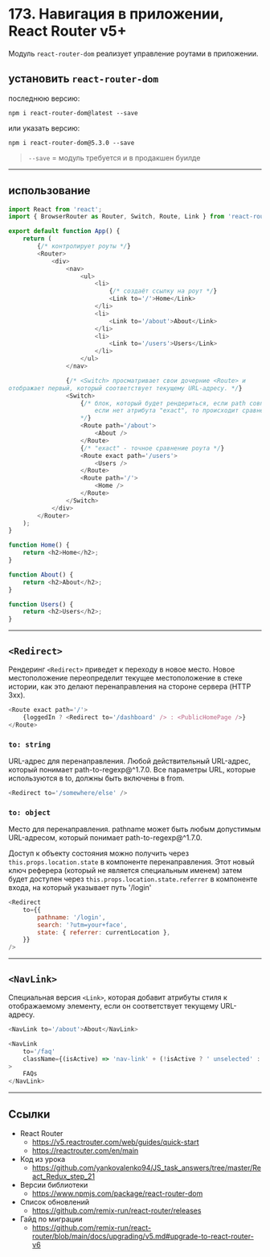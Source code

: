 # 173. Навигация в приложении, React Router v5+

Модуль `react-router-dom` реализует управление роутами в приложении.

## установить `react-router-dom`

последнюю версию:

    npm i react-router-dom@latest --save

или указать версию:

    npm i react-router-dom@5.3.0 --save

> `--save` = модуль требуется и в продакшен буилде

---

## использование

```javascript
import React from 'react';
import { BrowserRouter as Router, Switch, Route, Link } from 'react-router-dom';

export default function App() {
	return (
		{/* контролирует роуты */}
		<Router>
			<div>
				<nav>
					<ul>
						<li>
							{/* создаёт ссылку на роут */}
							<Link to='/'>Home</Link>
						</li>
						<li>
							<Link to='/about'>About</Link>
						</li>
						<li>
							<Link to='/users'>Users</Link>
						</li>
					</ul>
				</nav>

				{/* <Switch> просматривает свои дочерние <Route> и
отображает первый, который соответствует текущему URL-адресу. */}
				<Switch>
					{/* блок, который будет рендериться, если path совпадает с роутом url-адреса.
						если нет атрибута "exact", то происходит сравнение по начальному фрагменту роута. то есть для линка "/ab", если роут "/ab" прописан ниже "/about", то вызовется "/about"
					*/}
					<Route path='/about'>
						<About />
					</Route>
					{/* "exact" - точное сравнение роута */}
					<Route exact path='/users'>
						<Users />
					</Route>
					<Route path='/'>
						<Home />
					</Route>
				</Switch>
			</div>
		</Router>
	);
}

function Home() {
	return <h2>Home</h2>;
}

function About() {
	return <h2>About</h2>;
}

function Users() {
	return <h2>Users</h2>;
}
```

---

## `<Redirect>`

Рендеринг `<Redirect>` приведет к переходу в новое место. Новое местоположение переопределит текущее местоположение в стеке истории, как это делают перенаправления на стороне сервера (HTTP 3xx).

```javascript
<Route exact path='/'>
	{loggedIn ? <Redirect to='/dashboard' /> : <PublicHomePage />}
</Route>
```

### `to: string`

URL-адрес для перенаправления. Любой действительный URL-адрес, который понимает path-to-regexp@^1.7.0. Все параметры URL, которые используются в to, должны быть включены в from.

```javascript
<Redirect to='/somewhere/else' />
```

### `to: object`

Место для перенаправления. pathname может быть любым допустимым URL-адресом, который понимает path-to-regexp@^1.7.0.

Доступ к объекту состояния можно получить через `this.props.location.state` в компоненте перенаправления. Этот новый ключ реферера (который не является специальным именем) затем будет доступен через `this.props.location.state.referrer` в компоненте входа, на который указывает путь '/login'

```javascript
<Redirect
	to={{
		pathname: '/login',
		search: '?utm=your+face',
		state: { referrer: currentLocation },
	}}
/>
```

---

## `<NavLink>`

Специальная версия `<Link>`, которая добавит атрибуты стиля к отображаемому элементу, если он соответствует текущему URL-адресу.

```javascript
<NavLink to='/about'>About</NavLink>
```

```javascript
<NavLink
	to='/faq'
	className={(isActive) => 'nav-link' + (!isActive ? ' unselected' : '')}
>
	FAQs
</NavLink>
```

---

## Ссылки

- React Router
  - https://v5.reactrouter.com/web/guides/quick-start
  - https://reactrouter.com/en/main
- Код из урока
  - https://github.com/yankovalenko94/JS_task_answers/tree/master/React_Redux_step_21
- Версии библиотеки
  - https://www.npmjs.com/package/react-router-dom
- Список обновлений
  - https://github.com/remix-run/react-router/releases
- Гайд по миграции
  - https://github.com/remix-run/react-router/blob/main/docs/upgrading/v5.md#upgrade-to-react-router-v6
